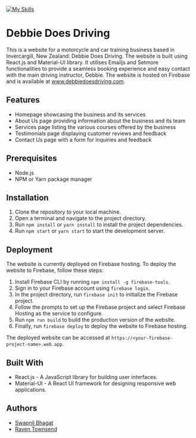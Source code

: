 [![My Skills](https://skills.thijs.gg/icons?i=js,html,css,react,firebase)](https://skills.thijs.gg)

# Debbie Does Driving

This is a website for a motorcycle and car training business based in Invercargill, New Zealand: Debbie Does Driving. The website is built using React.js and Material-UI library. It utilises Emailjs and Setmore functionalities to provide a seamless booking experience and easy contact with the main driving instructor, Debbie. The website is hosted on Firebase and is available at www.debbiedoesdriving.com. 

## Features

- Homepage showcasing the business and its services
- About Us page providing information about the business and its team
- Services page listing the various courses offered by the business
- Testimonials page displaying customer reviews and feedback
- Contact Us page with a form for inquiries and feedback

## Prerequisites

- Node.js
- NPM or Yarn package manager

## Installation

1. Clone the repository to your local machine.
2. Open a terminal and navigate to the project directory.
3. Run `npm install` or `yarn install` to install the project dependencies.
4. Run `npm start` or `yarn start` to start the development server.

## Deployment

The website is currently deployed on Firebase hosting. To deploy the website to Firebase, follow these steps:

1. Install Firebase CLI by running `npm install -g firebase-tools`.
2. Sign in to your Firebase account using `firebase login`.
3. In the project directory, run `firebase init` to initialize the Firebase project.
4. Follow the prompts to set up the Firebase project and select Firebase Hosting as the service to configure.
5. Run `npm run build` to build the production version of the website.
6. Finally, run `firebase deploy` to deploy the website to Firebase hosting.

The deployed website can be accessed at `https://<your-firebase-project-name>.web.app`.

## Built With

- React.js - A JavaScript library for building user interfaces.
- Material-UI - A React UI framework for designing responsive web applications.

## Authors

- [Swapnil Bhagat](https://github.com/Swapnilnz)
- [Raven Townsend](https://github.com/raven-townsend-nz)


